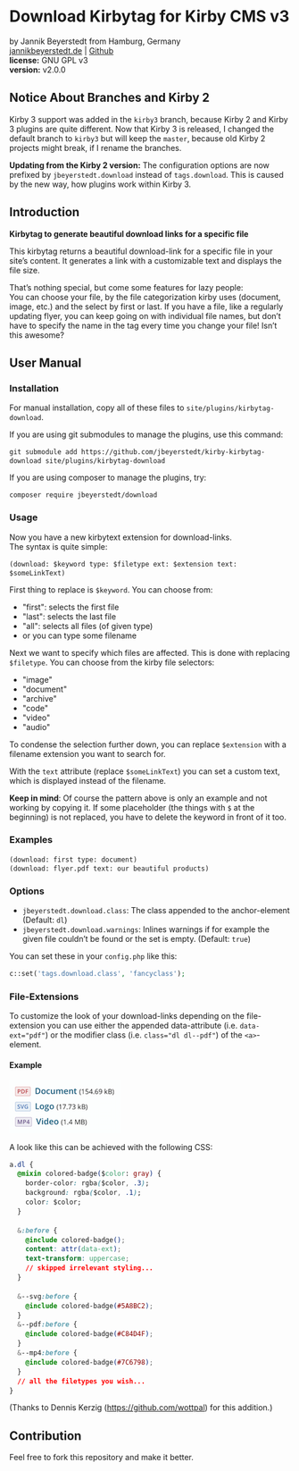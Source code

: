 # Download Kirbytag for Kirby CMS v3
by Jannik Beyerstedt from Hamburg, Germany  
[jannikbeyerstedt.de](http://jannikbeyerstedt.de) | [Github](https://github.com/jbeyerstedt)  
**license:** GNU GPL v3  
**version:** v2.0.0

## Notice About Branches and Kirby 2
Kirby 3 support was added in the `kirby3` branch, because Kirby 2 and Kirby 3 plugins are quite different.
Now that Kirby 3 is released, I changed the default branch to `kirby3` but will keep the `master`, because old Kirby 2 projects might break, if I rename the branches.

**Updating from the Kirby 2 version:** The configuration options are now prefixed by `jbeyerstedt.download` instead of `tags.download`.
This is caused by the new way, how plugins work within Kirby 3.


## Introduction
**Kirbytag to generate beautiful download links for a specific file**

This kirbytag returns a beautiful download-link for a specific file in your site’s content. It generates a link with a customizable text and displays the file size.

That’s nothing special, but come some features for lazy people:  
You can choose your file, by the file categorization kirby uses (document, image, etc.) and the select by first or last. If you have a file, like a regularly updating flyer, you can keep going on with individual file names, but don’t have to specify the name in the tag every time you change your file! Isn’t this awesome?


## User Manual

### Installation
For manual installation, copy all of these files to `site/plugins/kirbytag-download`.

If you are using git submodules to manage the plugins, use this command:
```
git submodule add https://github.com/jbeyerstedt/kirby-kirbytag-download site/plugins/kirbytag-download
```

If you are using composer to manage the plugins, try:
```
composer require jbeyerstedt/download
```

### Usage
Now you have a new kirbytext extension for download-links.  
The syntax is quite simple:

```
(download: $keyword type: $filetype ext: $extension text: $someLinkText)
```

First thing to replace is `$keyword`. You can choose from:

- "first": selects the first file
- "last":  selects the last file
- "all": selects all files (of given type)
- or you can type some filename

Next we want to specify which files are affected. This is done with replacing `$filetype`. You can choose from the kirby file selectors:

- "image"
- "document"
- "archive"
- "code"
- "video"
- "audio"

To condense the selection further down, you can replace `$extension` with a filename extension you want to search for.

With the `text` attribute (replace `$someLinkText`) you can set a custom text, which is displayed instead of the filename.

**Keep in mind**: Of course the pattern above is only an example and not working by copying it. If some placeholder (the things with `$` at the beginning) is not replaced, you have to delete the keyword in front of it too.

### Examples
```
(download: first type: document)
(download: flyer.pdf text: our beautiful products)
```

### Options

* `jbeyerstedt.download.class`: The class appended to the anchor-element (Default: `dl`)
* `jbeyerstedt.download.warnings`: Inlines warnings if for example the given file couldn’t be found or the set is empty. (Default: `true`)

You can set these in your `config.php` like this:

```php
c::set('tags.download.class', 'fancyclass');
```

### File-Extensions
To customize the look of your download-links depending on the file-extension you can use either the appended data-attribute (i.e. `data-ext="pdf"`) or the modifier class (i.e. `class="dl dl--pdf"`) of the `<a>`-element.

#### Example

![Extension-Example](extension-example.png)

A look like this can be achieved with the following CSS:

```CSS
a.dl {
  @mixin colored-badge($color: gray) {
    border-color: rgba($color, .3);
    background: rgba($color, .1);
    color: $color;
  }

  &:before {
    @include colored-badge();
    content: attr(data-ext);
    text-transform: uppercase;
    // skipped irrelevant styling...
  }

  &--svg:before {
    @include colored-badge(#5A8BC2);
  }
  &--pdf:before {
    @include colored-badge(#C84D4F);
  }
  &--mp4:before {
    @include colored-badge(#7C6798);
  }
  // all the filetypes you wish...
}
```
(Thanks to Dennis Kerzig (https://github.com/wottpal) for this addition.)


## Contribution
Feel free to fork this repository and make it better.
